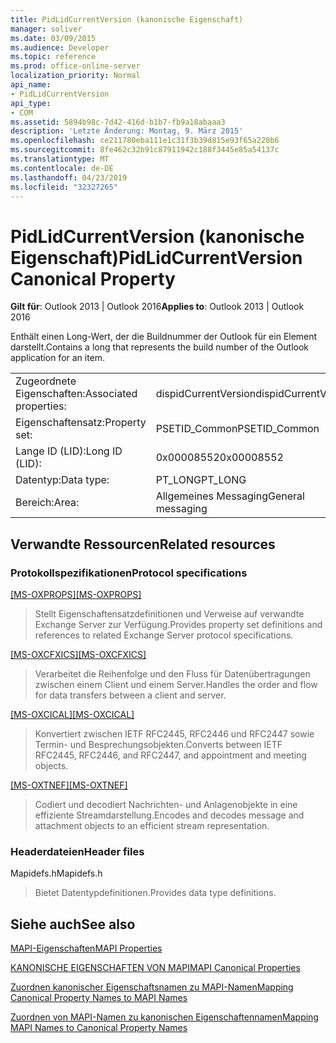 ```yaml
---
title: PidLidCurrentVersion (kanonische Eigenschaft)
manager: soliver
ms.date: 03/09/2015
ms.audience: Developer
ms.topic: reference
ms.prod: office-online-server
localization_priority: Normal
api_name:
- PidLidCurrentVersion
api_type:
- COM
ms.assetid: 5894b98c-7d42-416d-b1b7-fb9a18abaaa3
description: 'Letzte Änderung: Montag, 9. März 2015'
ms.openlocfilehash: ce211780eba111e1c31f3b39d815e93f65a220b6
ms.sourcegitcommit: 8fe462c32b91c87911942c188f3445e85a54137c
ms.translationtype: MT
ms.contentlocale: de-DE
ms.lasthandoff: 04/23/2019
ms.locfileid: "32327265"
---
```

# <a name="pidlidcurrentversion-canonical-property"></a><span data-ttu-id="87437-103">PidLidCurrentVersion (kanonische Eigenschaft)</span><span class="sxs-lookup"><span data-stu-id="87437-103">PidLidCurrentVersion Canonical Property</span></span>

  
  
<span data-ttu-id="87437-104">**Gilt für**: Outlook 2013 | Outlook 2016</span><span class="sxs-lookup"><span data-stu-id="87437-104">**Applies to**: Outlook 2013 | Outlook 2016</span></span> 
  
<span data-ttu-id="87437-105">Enthält einen Long-Wert, der die Buildnummer der Outlook für ein Element darstellt.</span><span class="sxs-lookup"><span data-stu-id="87437-105">Contains a long that represents the build number of the Outlook application for an item.</span></span>
  
|||
|:-----|:-----|
|<span data-ttu-id="87437-106">Zugeordnete Eigenschaften:</span><span class="sxs-lookup"><span data-stu-id="87437-106">Associated properties:</span></span>  <br/> |<span data-ttu-id="87437-107">dispidCurrentVersion</span><span class="sxs-lookup"><span data-stu-id="87437-107">dispidCurrentVersion</span></span>  <br/> |
|<span data-ttu-id="87437-108">Eigenschaftensatz:</span><span class="sxs-lookup"><span data-stu-id="87437-108">Property set:</span></span>  <br/> |<span data-ttu-id="87437-109">PSETID_Common</span><span class="sxs-lookup"><span data-stu-id="87437-109">PSETID_Common</span></span>  <br/> |
|<span data-ttu-id="87437-110">Lange ID (LID):</span><span class="sxs-lookup"><span data-stu-id="87437-110">Long ID (LID):</span></span>  <br/> |<span data-ttu-id="87437-111">0x00008552</span><span class="sxs-lookup"><span data-stu-id="87437-111">0x00008552</span></span>  <br/> |
|<span data-ttu-id="87437-112">Datentyp:</span><span class="sxs-lookup"><span data-stu-id="87437-112">Data type:</span></span>  <br/> |<span data-ttu-id="87437-113">PT_LONG</span><span class="sxs-lookup"><span data-stu-id="87437-113">PT_LONG</span></span>  <br/> |
|<span data-ttu-id="87437-114">Bereich:</span><span class="sxs-lookup"><span data-stu-id="87437-114">Area:</span></span>  <br/> |<span data-ttu-id="87437-115">Allgemeines Messaging</span><span class="sxs-lookup"><span data-stu-id="87437-115">General messaging</span></span>  <br/> |
   
## <a name="related-resources"></a><span data-ttu-id="87437-116">Verwandte Ressourcen</span><span class="sxs-lookup"><span data-stu-id="87437-116">Related resources</span></span>

### <a name="protocol-specifications"></a><span data-ttu-id="87437-117">Protokollspezifikationen</span><span class="sxs-lookup"><span data-stu-id="87437-117">Protocol specifications</span></span>

<span data-ttu-id="87437-118">[[MS-OXPROPS]](https://msdn.microsoft.com/library/f6ab1613-aefe-447d-a49c-18217230b148%28Office.15%29.aspx)</span><span class="sxs-lookup"><span data-stu-id="87437-118">[[MS-OXPROPS]](https://msdn.microsoft.com/library/f6ab1613-aefe-447d-a49c-18217230b148%28Office.15%29.aspx)</span></span>
  
> <span data-ttu-id="87437-119">Stellt Eigenschaftensatzdefinitionen und Verweise auf verwandte Exchange Server zur Verfügung.</span><span class="sxs-lookup"><span data-stu-id="87437-119">Provides property set definitions and references to related Exchange Server protocol specifications.</span></span>
    
<span data-ttu-id="87437-120">[[MS-OXCFXICS]](https://msdn.microsoft.com/library/b9752f3d-d50d-44b8-9e6b-608a117c8532%28Office.15%29.aspx)</span><span class="sxs-lookup"><span data-stu-id="87437-120">[[MS-OXCFXICS]](https://msdn.microsoft.com/library/b9752f3d-d50d-44b8-9e6b-608a117c8532%28Office.15%29.aspx)</span></span>
  
> <span data-ttu-id="87437-121">Verarbeitet die Reihenfolge und den Fluss für Datenübertragungen zwischen einem Client und einem Server.</span><span class="sxs-lookup"><span data-stu-id="87437-121">Handles the order and flow for data transfers between a client and server.</span></span>
    
<span data-ttu-id="87437-122">[[MS-OXCICAL]](https://msdn.microsoft.com/library/a685a040-5b69-4c84-b084-795113fb4012%28Office.15%29.aspx)</span><span class="sxs-lookup"><span data-stu-id="87437-122">[[MS-OXCICAL]](https://msdn.microsoft.com/library/a685a040-5b69-4c84-b084-795113fb4012%28Office.15%29.aspx)</span></span>
  
> <span data-ttu-id="87437-123">Konvertiert zwischen IETF RFC2445, RFC2446 und RFC2447 sowie Termin- und Besprechungsobjekten.</span><span class="sxs-lookup"><span data-stu-id="87437-123">Converts between IETF RFC2445, RFC2446, and RFC2447, and appointment and meeting objects.</span></span>
    
<span data-ttu-id="87437-124">[[MS-OXTNEF]](https://msdn.microsoft.com/library/1f0544d7-30b7-4194-b58f-adc82f3763bb%28Office.15%29.aspx)</span><span class="sxs-lookup"><span data-stu-id="87437-124">[[MS-OXTNEF]](https://msdn.microsoft.com/library/1f0544d7-30b7-4194-b58f-adc82f3763bb%28Office.15%29.aspx)</span></span>
  
> <span data-ttu-id="87437-125">Codiert und decodiert Nachrichten- und Anlagenobjekte in eine effiziente Streamdarstellung.</span><span class="sxs-lookup"><span data-stu-id="87437-125">Encodes and decodes message and attachment objects to an efficient stream representation.</span></span>
    
### <a name="header-files"></a><span data-ttu-id="87437-126">Headerdateien</span><span class="sxs-lookup"><span data-stu-id="87437-126">Header files</span></span>

<span data-ttu-id="87437-127">Mapidefs.h</span><span class="sxs-lookup"><span data-stu-id="87437-127">Mapidefs.h</span></span>
  
> <span data-ttu-id="87437-128">Bietet Datentypdefinitionen.</span><span class="sxs-lookup"><span data-stu-id="87437-128">Provides data type definitions.</span></span>
    
## <a name="see-also"></a><span data-ttu-id="87437-129">Siehe auch</span><span class="sxs-lookup"><span data-stu-id="87437-129">See also</span></span>



[<span data-ttu-id="87437-130">MAPI-Eigenschaften</span><span class="sxs-lookup"><span data-stu-id="87437-130">MAPI Properties</span></span>](mapi-properties.md)
  
[<span data-ttu-id="87437-131">KANONISCHE EIGENSCHAFTEN VON MAPI</span><span class="sxs-lookup"><span data-stu-id="87437-131">MAPI Canonical Properties</span></span>](mapi-canonical-properties.md)
  
[<span data-ttu-id="87437-132">Zuordnen kanonischer Eigenschaftsnamen zu MAPI-Namen</span><span class="sxs-lookup"><span data-stu-id="87437-132">Mapping Canonical Property Names to MAPI Names</span></span>](mapping-canonical-property-names-to-mapi-names.md)
  
[<span data-ttu-id="87437-133">Zuordnen von MAPI-Namen zu kanonischen Eigenschaftennamen</span><span class="sxs-lookup"><span data-stu-id="87437-133">Mapping MAPI Names to Canonical Property Names</span></span>](mapping-mapi-names-to-canonical-property-names.md)

